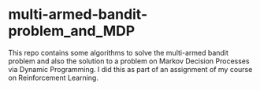 # multi-armed-bandit-problem_and_MDP
This repo contains some algorithms to solve the multi-armed bandit problem and also the solution to a problem on Markov Decision Processes via Dynamic Programming. I did this as part of an assignment of my course on Reinforcement Learning.

